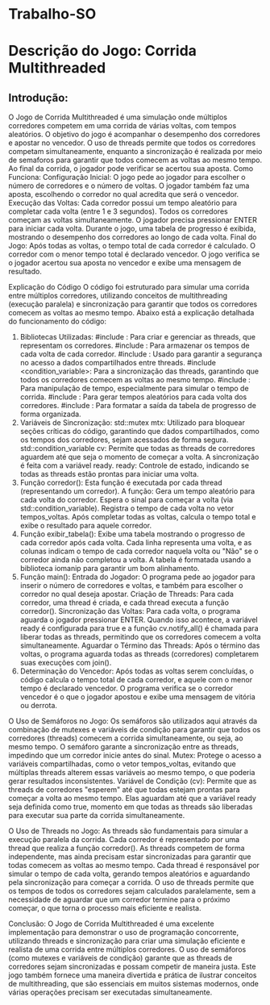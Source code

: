 # Trabalho-SO

# Descrição do Jogo: Corrida Multithreaded

Introdução:
---
O Jogo de Corrida Multithreaded é uma simulação onde múltiplos corredores competem em uma corrida de várias voltas, com tempos aleatórios. O objetivo do jogo é acompanhar o desempenho dos corredores e apostar no vencedor. O uso de threads permite que todos os corredores competam simultaneamente, enquanto a sincronização é realizada por meio de semaforos para garantir que todos comecem as voltas ao mesmo tempo. Ao final da corrida, o jogador pode verificar se acertou sua aposta.
Como Funciona:
Configuração Inicial:
O jogo pede ao jogador para escolher o número de corredores e o número de voltas.
O jogador também faz uma aposta, escolhendo o corredor no qual acredita que será o vencedor.
Execução das Voltas:
Cada corredor possui um tempo aleatório para completar cada volta (entre 1 e 3 segundos).
Todos os corredores começam as voltas simultaneamente. O jogador precisa pressionar ENTER para iniciar cada volta.
Durante o jogo, uma tabela de progresso é exibida, mostrando o desempenho dos corredores ao longo de cada volta.
Final do Jogo:
Após todas as voltas, o tempo total de cada corredor é calculado.
O corredor com o menor tempo total é declarado vencedor.
O jogo verifica se o jogador acertou sua aposta no vencedor e exibe uma mensagem de resultado.

Explicação do Código
O código foi estruturado para simular uma corrida entre múltiplos corredores, utilizando conceitos de multithreading (execução paralela) e sincronização para garantir que todos os corredores comecem as voltas ao mesmo tempo. Abaixo está a explicação detalhada do funcionamento do código:
1. Bibliotecas Utilizadas:
#include <thread>: Para criar e gerenciar as threads, que representam os corredores.
#include <vector>: Para armazenar os tempos de cada volta de cada corredor.
#include <mutex>: Usado para garantir a segurança no acesso a dados compartilhados entre threads.
#include <condition_variable>: Para a sincronização das threads, garantindo que todos os corredores comecem as voltas ao mesmo tempo.
#include <chrono>: Para manipulação de tempo, especialmente para simular o tempo de corrida.
#include <random>: Para gerar tempos aleatórios para cada volta dos corredores.
#include <iomanip>: Para formatar a saída da tabela de progresso de forma organizada.
2. Variáveis de Sincronização:
std::mutex mtx: Utilizado para bloquear seções críticas do código, garantindo que dados compartilhados, como os tempos dos corredores, sejam acessados de forma segura.
std::condition_variable cv: Permite que todas as threads de corredores aguardem até que seja o momento de começar a volta. A sincronização é feita com a variável ready.
ready: Controle de estado, indicando se todas as threads estão prontas para iniciar uma volta.
3. Função corredor():
Esta função é executada por cada thread (representando um corredor). A função:
Gera um tempo aleatório para cada volta do corredor.
Espera o sinal para começar a volta (via std::condition_variable).
Registra o tempo de cada volta no vetor tempos_voltas.
Após completar todas as voltas, calcula o tempo total e exibe o resultado para aquele corredor.
4. Função exibir_tabela():
Exibe uma tabela mostrando o progresso de cada corredor após cada volta. Cada linha representa uma volta, e as colunas indicam o tempo de cada corredor naquela volta ou "Não" se o corredor ainda não completou a volta.
A tabela é formatada usando a biblioteca iomanip para garantir um bom alinhamento.
5. Função main():
Entrada do Jogador: O programa pede ao jogador para inserir o número de corredores e voltas, e também para escolher o corredor no qual deseja apostar.
Criação de Threads: Para cada corredor, uma thread é criada, e cada thread executa a função corredor().
Sincronização das Voltas: Para cada volta, o programa aguarda o jogador pressionar ENTER. Quando isso acontece, a variável ready é configurada para true e a função cv.notify_all() é chamada para liberar todas as threads, permitindo que os corredores comecem a volta simultaneamente.
Aguardar o Término das Threads: Após o término das voltas, o programa aguarda todas as threads (corredores) completarem suas execuções com join().
6. Determinação do Vencedor:
Após todas as voltas serem concluídas, o código calcula o tempo total de cada corredor, e aquele com o menor tempo é declarado vencedor.
O programa verifica se o corredor vencedor é o que o jogador apostou e exibe uma mensagem de vitória ou derrota.

O Uso de Semáforos no Jogo:
Os semáforos são utilizados aqui através da combinação de mutexes e variáveis de condição para garantir que todos os corredores (threads) comecem a corrida simultaneamente, ou seja, ao mesmo tempo. O semáforo garante a sincronização entre as threads, impedindo que um corredor inicie antes do sinal.
Mutex: Protege o acesso a variáveis compartilhadas, como o vetor tempos_voltas, evitando que múltiplas threads alterem essas variáveis ao mesmo tempo, o que poderia gerar resultados inconsistentes.
Variável de Condição (cv): Permite que as threads de corredores "esperem" até que todas estejam prontas para começar a volta ao mesmo tempo. Elas aguardam até que a variável ready seja definida como true, momento em que todas as threads são liberadas para executar sua parte da corrida simultaneamente.

O Uso de Threads no Jogo:
As threads são fundamentais para simular a execução paralela da corrida. Cada corredor é representado por uma thread que realiza a função corredor(). As threads competem de forma independente, mas ainda precisam estar sincronizadas para garantir que todas comecem as voltas ao mesmo tempo.
Cada thread é responsável por simular o tempo de cada volta, gerando tempos aleatórios e aguardando pela sincronização para começar a corrida.
O uso de threads permite que os tempos de todos os corredores sejam calculados paralelamente, sem a necessidade de aguardar que um corredor termine para o próximo começar, o que torna o processo mais eficiente e realista.

Conclusão:
O Jogo de Corrida Multithreaded é uma excelente implementação para demonstrar o uso de programação concorrente, utilizando threads e sincronização para criar uma simulação eficiente e realista de uma corrida entre múltiplos corredores. O uso de semáforos (como mutexes e variáveis de condição) garante que as threads de corredores sejam sincronizadas e possam competir de maneira justa. Este jogo também fornece uma maneira divertida e prática de ilustrar conceitos de multithreading, que são essenciais em muitos sistemas modernos, onde várias operações precisam ser executadas simultaneamente.

